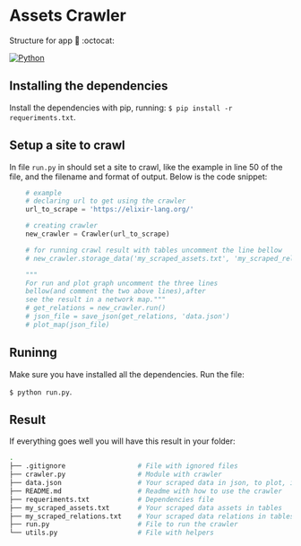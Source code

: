 # Assets Crawler

Structure for app :open_file_folder: :octocat:

[![Python](https://img.shields.io/badge/python-3.6-blue.svg)](https://www.python.org/downloads/release/python-360/)

## Installing the dependencies

Install the dependencies with pip, running:
`$ pip install -r requeriments.txt`.

## Setup a site to crawl

In file `run.py` in should set a site to crawl, like the example in line 50 of the file, and the filename and format of output. Below is the code snippet:

```python
    # example
    # declaring url to get using the crawler
    url_to_scrape = 'https://elixir-lang.org/'

    # creating crawler
    new_crawler = Crawler(url_to_scrape)

    # for running crawl result with tables uncomment the line bellow
    # new_crawler.storage_data('my_scraped_assets.txt', 'my_scraped_relations.txt')

    """
    For run and plot graph uncomment the three lines
    bellow(and comment the two above lines),after
    see the result in a network map."""
    # get_relations = new_crawler.run()
    # json_file = save_json(get_relations, 'data.json')
    # plot_map(json_file)
```

## Runinng

Make sure you have installed all the dependencies. Run the file:

`$ python run.py`.

## Result

If everything goes well you will have this result in your folder:

```bash
.
├── .gitignore                  # File with ignored files
├── crawler.py                  # Module with crawler
├── data.json                   # Your scraped data in json, to plot, if you choose plot graph
├── README.md                   # Readme with how to use the crawler
├── requeriments.txt            # Dependencies file
├── my_scraped_assets.txt       # Your scraped data assets in tables
├── my_scraped_relations.txt    # Your scraped data relations in tables
├── run.py                      # File to run the crawler
└── utils.py                    # File with helpers
```
